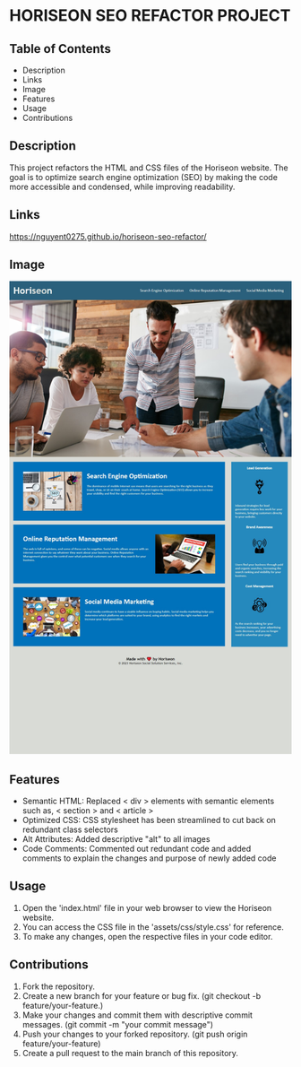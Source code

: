 # HORISEON SEO REFACTOR PROJECT

## Table of Contents
- Description
- Links
- Image
- Features
- Usage
- Contributions

## Description
This project refactors the HTML and CSS files of the Horiseon website. The goal is to optimize search engine optimization (SEO) by making the code more accessible and condensed, while improving readability. 

## Links
https://nguyent0275.github.io/horiseon-seo-refactor/

## Image
![Alt text](/Assets/Horiseon-Wesbite.png.jpg)

## Features
- Semantic HTML: Replaced < div > elements with semantic elements such as, < section > and < article >
- Optimized CSS: CSS stylesheet has been streamlined to cut back on redundant class selectors
- Alt Attributes: Added descriptive "alt" to all images
- Code Comments: Commented out redundant code and added comments to explain the changes and purpose of newly added code

## Usage
1. Open the 'index.html' file in your web browser to view the Horiseon website.
2. You can access the CSS file in the 'assets/css/style.css' for reference. 
3. To make any changes, open the respective files in your code editor. 

## Contributions
1. Fork the repository.
2. Create a new branch for your feature or bug fix. (git checkout -b feature/your-feature.)
3. Make your changes and commit them with descriptive commit messages. (git commit -m "your commit message")
4. Push your changes to your forked repository. (git push origin feature/your-feature)
5. Create a pull request to the main branch of this repository.
